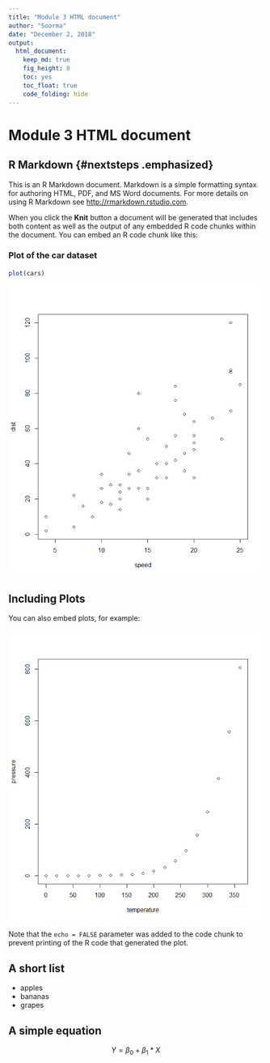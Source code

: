 ```yaml
---
title: "Module 3 HTML document"
author: "Soorma"
date: "December 2, 2018"
output: 
  html_document:
    keep_md: true
    fig_height: 8
    toc: yes
    toc_float: true
    code_folding: hide
---
```




# Module 3 HTML document
## R Markdown {#nextsteps .emphasized}

This is an R Markdown document. Markdown is a simple formatting syntax for authoring HTML, PDF, and MS Word documents. For more details on using R Markdown see <http://rmarkdown.rstudio.com>.

When you click the **Knit** button a document will be generated that includes both content as well as the output of any embedded R code chunks within the document. You can embed an R code chunk like this:

### Plot of the car dataset

```r
plot(cars)
```

![](index_files/figure-html/cars-1.png)<!-- -->

## Including Plots

You can also embed plots, for example:

![](index_files/figure-html/pressure-1.png)<!-- -->

Note that the `echo = FALSE` parameter was added to the code chunk to prevent printing of the R code that generated the plot.

## A short list

* apples
* bananas
* grapes

## A simple equation

$$ Y = \beta_0 + \beta_1*X $$
##
